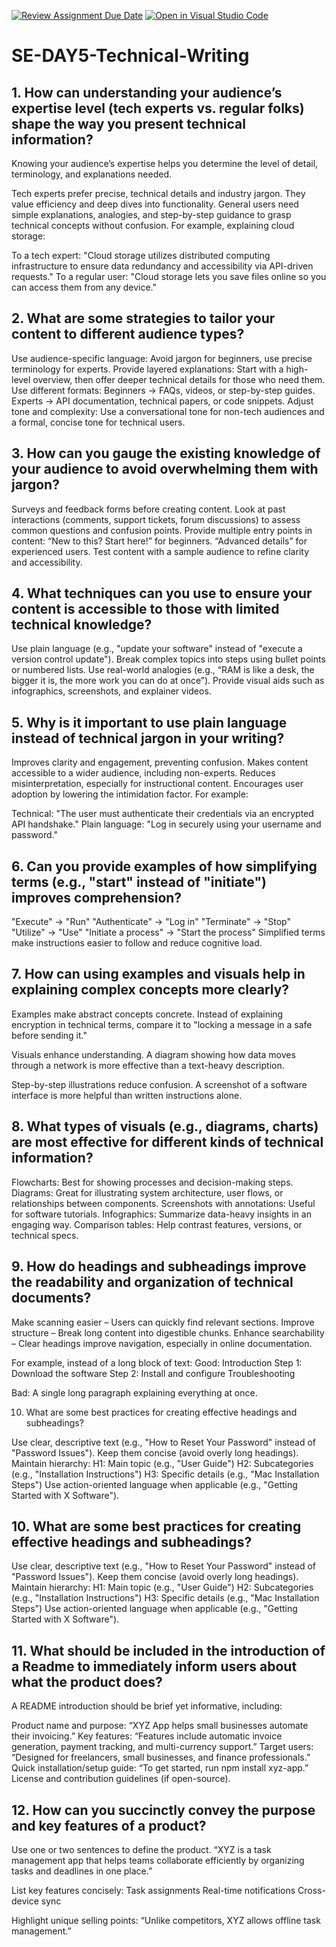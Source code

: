 [![Review Assignment Due Date](https://classroom.github.com/assets/deadline-readme-button-22041afd0340ce965d47ae6ef1cefeee28c7c493a6346c4f15d667ab976d596c.svg)](https://classroom.github.com/a/zsAR-pyY)
[![Open in Visual Studio Code](https://classroom.github.com/assets/open-in-vscode-2e0aaae1b6195c2367325f4f02e2d04e9abb55f0b24a779b69b11b9e10269abc.svg)](https://classroom.github.com/online_ide?assignment_repo_id=18477884&assignment_repo_type=AssignmentRepo)
# SE-DAY5-Technical-Writing
## 1. How can understanding your audience’s expertise level (tech experts vs. regular folks) shape the way you present technical information?
Knowing your audience’s expertise helps you determine the level of detail, terminology, and explanations needed.

Tech experts prefer precise, technical details and industry jargon. They value efficiency and deep dives into functionality.
General users need simple explanations, analogies, and step-by-step guidance to grasp technical concepts without confusion.
For example, explaining cloud storage:

To a tech expert: "Cloud storage utilizes distributed computing infrastructure to ensure data redundancy and accessibility via API-driven requests."
To a regular user: "Cloud storage lets you save files online so you can access them from any device."

## 2. What are some strategies to tailor your content to different audience types?

Use audience-specific language: Avoid jargon for beginners, use precise terminology for experts.
Provide layered explanations: Start with a high-level overview, then offer deeper technical details for those who need them.
Use different formats:
Beginners → FAQs, videos, or step-by-step guides.
Experts → API documentation, technical papers, or code snippets.
Adjust tone and complexity: Use a conversational tone for non-tech audiences and a formal, concise tone for technical users.

## 3. How can you gauge the existing knowledge of your audience to avoid overwhelming them with jargon?

Surveys and feedback forms before creating content.
Look at past interactions (comments, support tickets, forum discussions) to assess common questions and confusion points.
Provide multiple entry points in content:
“New to this? Start here!” for beginners.
“Advanced details” for experienced users.
Test content with a sample audience to refine clarity and accessibility.

## 4. What techniques can you use to ensure your content is accessible to those with limited technical knowledge?

Use plain language (e.g., "update your software" instead of "execute a version control update").
Break complex topics into steps using bullet points or numbered lists.
Use real-world analogies (e.g., “RAM is like a desk, the bigger it is, the more work you can do at once”).
Provide visual aids such as infographics, screenshots, and explainer videos.

## 5. Why is it important to use plain language instead of technical jargon in your writing?

Improves clarity and engagement, preventing confusion.
Makes content accessible to a wider audience, including non-experts.
Reduces misinterpretation, especially for instructional content.
Encourages user adoption by lowering the intimidation factor.
For example:

Technical: "The user must authenticate their credentials via an encrypted API handshake."
Plain language: "Log in securely using your username and password."

## 6. Can you provide examples of how simplifying terms (e.g., "start" instead of "initiate") improves comprehension?

"Execute" → "Run"
"Authenticate" → "Log in"
"Terminate" → "Stop"
"Utilize" → "Use"
"Initiate a process" → "Start the process"
Simplified terms make instructions easier to follow and reduce cognitive load.

## 7. How can using examples and visuals help in explaining complex concepts more clearly?

Examples make abstract concepts concrete.
Instead of explaining encryption in technical terms, compare it to "locking a message in a safe before sending it."

Visuals enhance understanding.
A diagram showing how data moves through a network is more effective than a text-heavy description.

Step-by-step illustrations reduce confusion.
A screenshot of a software interface is more helpful than written instructions alone.

## 8. What types of visuals (e.g., diagrams, charts) are most effective for different kinds of technical information?

Flowcharts: Best for showing processes and decision-making steps.
Diagrams: Great for illustrating system architecture, user flows, or relationships between components.
Screenshots with annotations: Useful for software tutorials.
Infographics: Summarize data-heavy insights in an engaging way.
Comparison tables: Help contrast features, versions, or technical specs.

## 9. How do headings and subheadings improve the readability and organization of technical documents?
Make scanning easier – Users can quickly find relevant sections.
Improve structure – Break long content into digestible chunks.
Enhance searchability – Clear headings improve navigation, especially in online documentation.

For example, instead of a long block of text:
Good:
Introduction
Step 1: Download the software
Step 2: Install and configure
Troubleshooting

Bad:
A single long paragraph explaining everything at once.

10. What are some best practices for creating effective headings and subheadings?
    
Use clear, descriptive text (e.g., "How to Reset Your Password" instead of "Password Issues").
Keep them concise (avoid overly long headings).
Maintain hierarchy:
H1: Main topic (e.g., "User Guide")
H2: Subcategories (e.g., "Installation Instructions")
H3: Specific details (e.g., "Mac Installation Steps")
Use action-oriented language when applicable (e.g., "Getting Started with X Software").

## 10. What are some best practices for creating effective headings and subheadings?

Use clear, descriptive text (e.g., "How to Reset Your Password" instead of "Password Issues").
Keep them concise (avoid overly long headings).
Maintain hierarchy:
H1: Main topic (e.g., "User Guide")
H2: Subcategories (e.g., "Installation Instructions")
H3: Specific details (e.g., "Mac Installation Steps")
Use action-oriented language when applicable (e.g., "Getting Started with X Software").

## 11. What should be included in the introduction of a Readme to immediately inform users about what the product does?

A README introduction should be brief yet informative, including:

Product name and purpose:
“XYZ App helps small businesses automate their invoicing.”
Key features:
“Features include automatic invoice generation, payment tracking, and multi-currency support.”
Target users:
“Designed for freelancers, small businesses, and finance professionals.”
Quick installation/setup guide:
“To get started, run npm install xyz-app.”
License and contribution guidelines (if open-source).

## 12. How can you succinctly convey the purpose and key features of a product?
Use one or two sentences to define the product.
“XYZ is a task management app that helps teams collaborate efficiently by organizing tasks and deadlines in one place.”

List key features concisely:
Task assignments
Real-time notifications
Cross-device sync

Highlight unique selling points:
“Unlike competitors, XYZ allows offline task management.”
